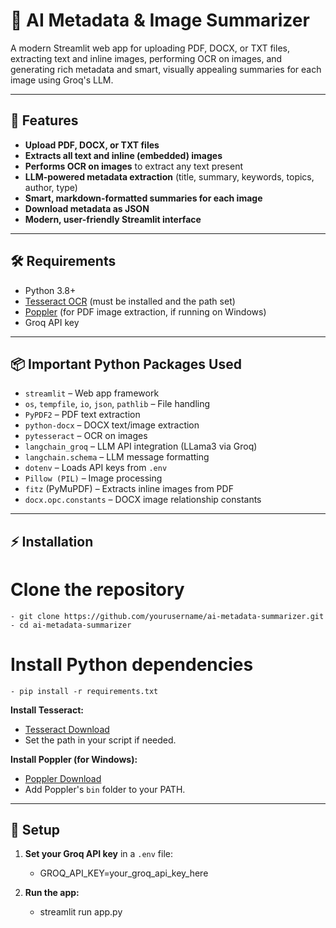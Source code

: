 # 📄 AI Metadata & Image Summarizer

A modern Streamlit web app for uploading PDF, DOCX, or TXT files, extracting text and inline images, performing OCR on images, and generating rich metadata and smart, visually appealing summaries for each image using Groq's LLM.

---

## 🚀 Features

- **Upload PDF, DOCX, or TXT files**
- **Extracts all text and inline (embedded) images**
- **Performs OCR on images** to extract any text present
- **LLM-powered metadata extraction** (title, summary, keywords, topics, author, type)
- **Smart, markdown-formatted summaries for each image**
- **Download metadata as JSON**
- **Modern, user-friendly Streamlit interface**

---

## 🛠️ Requirements

- Python 3.8+
- [Tesseract OCR](https://github.com/tesseract-ocr/tesseract) (must be installed and the path set)
- [Poppler](http://blog.alivate.com.au/poppler-windows/) (for PDF image extraction, if running on Windows)
- Groq API key

---

## 📦 Important Python Packages Used

- `streamlit` – Web app framework
- `os`, `tempfile`, `io`, `json`, `pathlib` – File handling
- `PyPDF2` – PDF text extraction
- `python-docx` – DOCX text/image extraction
- `pytesseract` – OCR on images
- `langchain_groq` – LLM API integration (LLama3 via Groq)
- `langchain.schema` – LLM message formatting
- `dotenv` – Loads API keys from `.env`
- `Pillow (PIL)` – Image processing
- `fitz` (PyMuPDF) – Extracts inline images from PDF
- `docx.opc.constants` – DOCX image relationship constants

---

## ⚡ Installation

# Clone the repository
    - git clone https://github.com/yourusername/ai-metadata-summarizer.git
    - cd ai-metadata-summarizer

# Install Python dependencies
    - pip install -r requirements.txt


**Install Tesseract:**
- [Tesseract Download](https://github.com/tesseract-ocr/tesseract)
- Set the path in your script if needed.

**Install Poppler (for Windows):**
- [Poppler Download](http://blog.alivate.com.au/poppler-windows/)
- Add Poppler's `bin` folder to your PATH.

---

## 🔑 Setup

1. **Set your Groq API key** in a `.env` file:
    - GROQ_API_KEY=your_groq_api_key_here


2. **Run the app:**
    - streamlit run app.py
